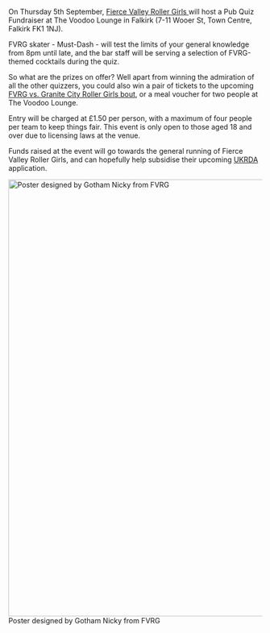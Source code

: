 <html><body><p>On Thursday 5th September, <a title="FVRG Website" href="http://www.fvrg.co.uk/" target="_blank">Fierce Valley Roller Girls </a>will host a Pub Quiz Fundraiser at The Voodoo Lounge in Falkirk (7-11 Wooer St, Town Centre, Falkirk FK1 1NJ).

FVRG skater - Must-Dash - will test the limits of your general knowledge from 8pm until late, and the bar staff will be serving a selection of FVRG-themed cocktails during the quiz.

So what are the prizes on offer? Well apart from winning the admiration of all the other quizzers, you could also win a pair of tickets to the upcoming <a title="FVRG vs GCRG" href="http://www.scottishrollerderbyblog.com/2013/08/12/fvrg-vs-gcrg/" target="_blank">FVRG vs. Granite City Roller Girls bout</a>, or a meal voucher for two people at The Voodoo Lounge.

Entry will be charged at £1.50 per person, with a maximum of four people per team to keep things fair. This event is only open to those aged 18 and over due to licensing laws at the venue.

Funds raised at the event will go towards the general running of Fierce Valley Roller Girls, and can hopefully help subsidise their upcoming <a title="UKRDA Website" href="http://ukrda.org.uk/" target="_blank">UKRDA </a>application.

<a href="http://www.scottishrollerderbyblog.com/2013/08/pub-quiz-poster.jpg"><img class="size-full wp-image-2889" alt="Poster designed by Gotham Nicky from FVRG" src="http://www.scottishrollerderbyblog.com/2013/08/pub-quiz-poster.jpg" width="614" height="868"></a> Poster designed by Gotham Nicky from FVRG</p></body></html>
